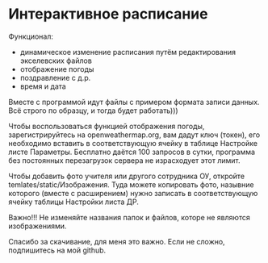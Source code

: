 # Интерактивное расписание

Функционал:
- динамическое изменение расписания путём редактирования экселевских файлов
- отображение погоды
- поздравление с д.р.
- время и дата

Вместе с программой идут файлы с примером формата записи данных. Всё строго по образцу, и тогда будет работать)))

Чтобы воспользоваться функцией отображения погоды, зарегистрируйтесь на openweathermap.org, вам дадут ключ (токен), его необходимо вставить в соответствующую ячейку в таблице Настройке листе Параметры. Бесплатно даётся 100 запросов в сутки, программа без постоянных перезагрузок сервера не израсходует этот лимит.

Чтобы добавить фото учителя или другого сотрудника ОУ, откройте temlates/static/Изображения. Туда можете копировать фото, назывние которого (вместе с расширением) нужно записать в соответствующую ячейку таблицы Настройки листа ДР. 

Важно!!! Не изменяйте названия папок и файлов, которе не являются изображениями.

Спасибо за скачивание, для меня это важно. Если не сложно, подпишитесь на мой github.

